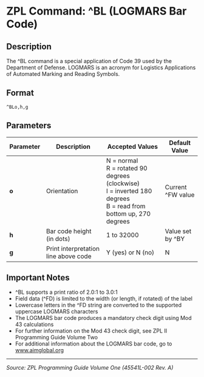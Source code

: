 # ZPL Command: ^BL (LOGMARS Bar Code)

## Description
The ^BL command is a special application of Code 39 used by the Department of Defense. LOGMARS is an acronym for Logistics Applications of Automated Marking and Reading Symbols.

## Format
```
^BLo,h,g
```

## Parameters
| Parameter | Description | Accepted Values | Default Value |
|-----------|-------------|----------------|---------------|
| **o** | Orientation | N = normal<br>R = rotated 90 degrees (clockwise)<br>I = inverted 180 degrees<br>B = read from bottom up, 270 degrees | Current ^FW value |
| **h** | Bar code height (in dots) | 1 to 32000 | Value set by ^BY |
| **g** | Print interpretation line above code | Y (yes) or N (no) | N |

## Important Notes
- ^BL supports a print ratio of 2.0:1 to 3.0:1
- Field data (^FD) is limited to the width (or length, if rotated) of the label
- Lowercase letters in the ^FD string are converted to the supported uppercase LOGMARS characters
- The LOGMARS bar code produces a mandatory check digit using Mod 43 calculations
- For further information on the Mod 43 check digit, see ZPL II Programming Guide Volume Two
- For additional information about the LOGMARS bar code, go to www.aimglobal.org

---
*Source: ZPL Programming Guide Volume One (45541L-002 Rev. A)*